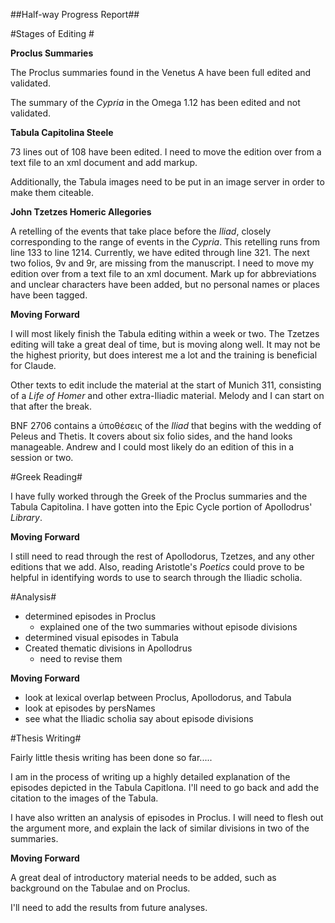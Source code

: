 ##Half-way Progress Report##

#Stages of Editing #

**Proclus Summaries**

The Proclus summaries found in the Venetus A have been full edited and validated. 

The summary of the *Cypria* in the Omega 1.12 has been edited and not validated.

**Tabula Capitolina Steele**

73 lines out of 108 have been edited. I need to move the edition over from a text file to an xml document and add markup. 

Additionally, the Tabula images need to be put in an image server in order to make them citeable. 

**John Tzetzes Homeric Allegories**

A retelling of the events that take place before the *Iliad*, closely corresponding to the range of events in the *Cypria*. This retelling runs from line 133 to line 1214. Currently, we have edited through line 321. The next two folios, 9v and 9r, are missing from the manuscript. I need to move my edition over from a text file to an xml document. Mark up for abbreviations and unclear characters have been added, but no personal names or places have been tagged. 

**Moving Forward**

I will most likely finish the Tabula editing within a week or two. The Tzetzes editing will take a great deal of time, but is moving along well. It may not be the highest priority, but does interest me a lot and the training is beneficial for Claude. 

Other texts to edit include the material at the start of Munich 311, consisting of a *Life of Homer* and other extra-Iliadic material. Melody and I can start on that after the break.

BNF 2706 contains a ὑποθέσεις of the *Iliad* that begins with the wedding of Peleus and Thetis. It covers about six folio sides, and the hand looks manageable. Andrew and I could most likely do an edition of this in a session or two. 


#Greek Reading#

I have fully worked through the Greek of the Proclus summaries and the Tabula Capitolina. I have gotten into the Epic Cycle portion of Apollodrus' *Library*. 

**Moving Forward**

I still need to read through the rest of Apollodorus, Tzetzes, and any other editions that we add. 
Also, reading Aristotle's *Poetics* could prove to be helpful in identifying words to use to search through the  Iliadic scholia. 


#Analysis#

- determined episodes in Proclus
	- explained one of the two summaries without episode divisions
- determined visual episodes in Tabula
- Created thematic divisions in Apollodrus
	- need to revise them

**Moving Forward** 

- look at lexical overlap between Proclus, Apollodorus, and Tabula
- look at episodes by persNames
- see what the Iliadic scholia say about episode divisions



#Thesis Writing#

Fairly little thesis writing has been done so far.....

I am in the process of writing up a highly detailed explanation of the episodes depicted in the Tabula Capitlona. I'll need to go back and add the citation to the images of the Tabula. 

I have also written an analysis of episodes in Proclus. I will need to flesh out the argument more, and explain the lack of similar divisions in two of the summaries. 

**Moving Forward**

A great deal of introductory material needs to be added, such as background on the Tabulae and on Proclus. 

I'll need to add the results from future analyses. 